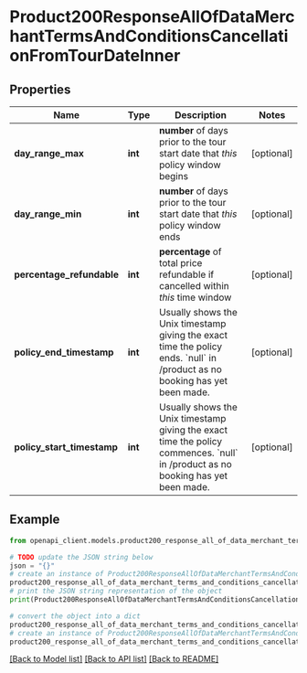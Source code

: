 # Product200ResponseAllOfDataMerchantTermsAndConditionsCancellationFromTourDateInner


## Properties

Name | Type | Description | Notes
------------ | ------------- | ------------- | -------------
**day_range_max** | **int** | **number** of days prior to the tour start date that *this* policy window begins | [optional] 
**day_range_min** | **int** | **number** of days prior to the tour start date that *this* policy window ends | [optional] 
**percentage_refundable** | **int** | **percentage** of total price refundable if cancelled within *this* time window | [optional] 
**policy_end_timestamp** | **int** | Usually shows the Unix timestamp giving the exact time the policy ends. &#x60;null&#x60; in /product as no booking has yet been made. | [optional] 
**policy_start_timestamp** | **int** | Usually shows the Unix timestamp giving the exact time the policy commences. &#x60;null&#x60; in /product as no booking has yet been made. | [optional] 

## Example

```python
from openapi_client.models.product200_response_all_of_data_merchant_terms_and_conditions_cancellation_from_tour_date_inner import Product200ResponseAllOfDataMerchantTermsAndConditionsCancellationFromTourDateInner

# TODO update the JSON string below
json = "{}"
# create an instance of Product200ResponseAllOfDataMerchantTermsAndConditionsCancellationFromTourDateInner from a JSON string
product200_response_all_of_data_merchant_terms_and_conditions_cancellation_from_tour_date_inner_instance = Product200ResponseAllOfDataMerchantTermsAndConditionsCancellationFromTourDateInner.from_json(json)
# print the JSON string representation of the object
print(Product200ResponseAllOfDataMerchantTermsAndConditionsCancellationFromTourDateInner.to_json())

# convert the object into a dict
product200_response_all_of_data_merchant_terms_and_conditions_cancellation_from_tour_date_inner_dict = product200_response_all_of_data_merchant_terms_and_conditions_cancellation_from_tour_date_inner_instance.to_dict()
# create an instance of Product200ResponseAllOfDataMerchantTermsAndConditionsCancellationFromTourDateInner from a dict
product200_response_all_of_data_merchant_terms_and_conditions_cancellation_from_tour_date_inner_from_dict = Product200ResponseAllOfDataMerchantTermsAndConditionsCancellationFromTourDateInner.from_dict(product200_response_all_of_data_merchant_terms_and_conditions_cancellation_from_tour_date_inner_dict)
```
[[Back to Model list]](../README.md#documentation-for-models) [[Back to API list]](../README.md#documentation-for-api-endpoints) [[Back to README]](../README.md)


